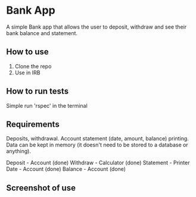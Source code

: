 # Bank App

A simple Bank app that allows the user to deposit, withdraw and see their bank balance
and statement.


## How to use

1. Clone the repo
2. Use in IRB


## How to run tests

Simple run 'rspec' in the terminal

## Requirements

Deposits, withdrawal.
Account statement (date, amount, balance) printing.
Data can be kept in memory (it doesn't need to be stored to a database or anything).


Deposit - Account (done)
Withdraw - Calculator (done)
Statement - Printer
Date - Account (done)
Balance - Account (done)



## Screenshot of use



